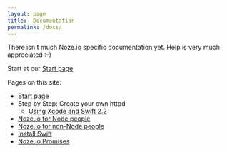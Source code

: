 ```yaml
---
layout: page
title:  Documentation
permalink: /docs/
---
```

There isn't much Noze.io specific documentation yet. Help is very much
appreciated :-)

Start at our [Start page](/start).

Pages on this site:

- [Start page](/start)
- Step by Step: Create your own httpd
  - [Using Xcode and Swift 2.2](/docs/create-own-httpd-xcode-s2)
- [Noze.io for Node people](/noze4node)
- [Noze.io for non-Node people](/noze4nonnode)
- [Install Swift](/install-swift)
- [Noze.io Promises](/docs/promises)
